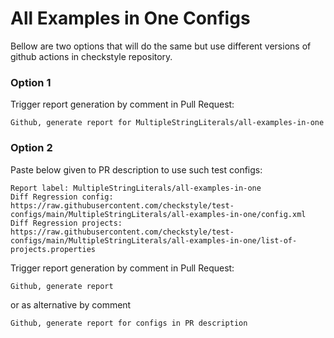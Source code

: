 # All Examples in One Configs

Bellow are two options that will do the same but use different versions
of github actions in checkstyle repository.


### Option 1
Trigger report generation by comment in Pull Request:
```
Github, generate report for MultipleStringLiterals/all-examples-in-one
```

### Option 2

Paste below given to PR description to use such test configs:
```
Report label: MultipleStringLiterals/all-examples-in-one
Diff Regression config: https://raw.githubusercontent.com/checkstyle/test-configs/main/MultipleStringLiterals/all-examples-in-one/config.xml
Diff Regression projects: https://raw.githubusercontent.com/checkstyle/test-configs/main/MultipleStringLiterals/all-examples-in-one/list-of-projects.properties
```

Trigger report generation by comment in Pull Request:
```
Github, generate report
```
or as alternative by comment
```
Github, generate report for configs in PR description
```
